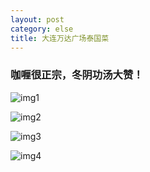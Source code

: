 ```yaml
---
layout: post
category: else
title: 大连万达广场泰国菜
---
```


### 咖喱很正宗，冬阴功汤大赞！


![img1](\..\BlogSrc\DeliciousFood\ThaiFood\taiguo1.jpg)

![img2](\..\BlogSrc\DeliciousFood\ThaiFood\taiguo2.jpg)

![img3](\..\BlogSrc\DeliciousFood\ThaiFood\taiguo3.jpg)

![img4](\..\BlogSrc\DeliciousFood\ThaiFood\taiguo4.jpg)